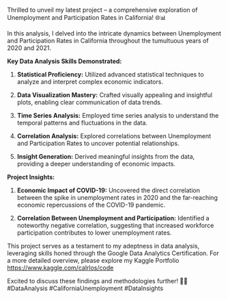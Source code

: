 Thrilled to unveil my latest project – a comprehensive exploration of Unemployment and Participation Rates in California! 🌐📊


In this analysis, I delved into the intricate dynamics between Unemployment and Participation Rates in California throughout the tumultuous years of 2020 and 2021.

**Key Data Analysis Skills Demonstrated:**

1. **Statistical Proficiency:** Utilized advanced statistical techniques to analyze and interpret complex economic indicators.

2. **Data Visualization Mastery:** Crafted visually appealing and insightful plots, enabling clear communication of data trends.

3. **Time Series Analysis:** Employed time series analysis to understand the temporal patterns and fluctuations in the data.

4. **Correlation Analysis:** Explored correlations between Unemployment and Participation Rates to uncover potential relationships.

5. **Insight Generation:** Derived meaningful insights from the data, providing a deeper understanding of economic impacts.

**Project Insights:**
1. **Economic Impact of COVID-19:** Uncovered the direct correlation between the spike in unemployment rates in 2020 and the far-reaching economic repercussions of the COVID-19 pandemic.

2. **Correlation Between Unemployment and Participation:** Identified a noteworthy negative correlation, suggesting that increased workforce participation contributes to lower unemployment rates.

This project serves as a testament to my adeptness in data analysis, leveraging skills honed through the Google Data Analytics Certification. For a more detailed overview, please explore my Kaggle Portfolio https://www.kaggle.com/calrlos/code

Excited to discuss these findings and methodologies further! 🚀💡 #DataAnalysis #CaliforniaUnemployment #DataInsights
